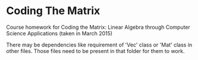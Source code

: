 # Coding The Matrix
Course homework for Coding the Matrix: Linear Algebra through Computer Science Applications (taken in March 2015)

There may be dependencies like requirement of 'Vec' class or 'Mat' class in other files. Those files need to be present in that folder for them to work.
